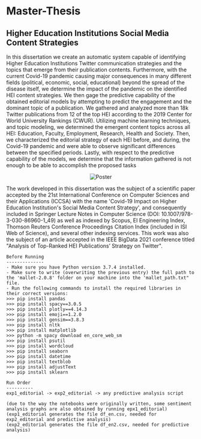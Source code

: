 # Master-Thesis
## Higher Education Institutions Social Media Content Strategies

In this dissertation we create an automatic
system capable of identifying Higher Education Institutions Twitter communication strategies and the topics that emerge from their publication contents. Furthermore, with the current Covid-19 pandemic causing major consequences in many different fields (political, economic, social, educational) beyond the spread of the disease itself, we determine the impact of the pandemic on the identified HEI content strategies. We then gage the predictive capability of the obtained editorial models by attempting to predict the engagement and the dominant topic of a publication. We gathered and analyzed more than 18k Twitter publications from 12 of the top HEI according to the 2019 Center for World University Rankings (CWUR). Utilizing machine learning techniques, and topic modeling, we determined the emergent content topics across all HEI: Education, Faculty, Employment, Research, Health and Society. Then, we characterized the editorial strategy of each HEI before, and during, the Covid-19 pandemic and were able to observe significant differences between the specified periods. Lastly, with respect to the predictive capability of the models, we determine that the information gathered is not enough to be able to accomplish the proposed tasks

<div align="center">
  <img src="https://github.com/TiagoCoelhoFCUP/Master-Thesis/assets/13381706/17b05d60-e5b4-4276-b298-7cac9928e6eb" alt="Poster">
</div>

The work developed in this dissertation was the subject of a scientific paper accepted by the
21st International Conference on Computer Sciences and their Applications (ICCSA)
with the name 'Covid-19 Impact on Higher Education Institution's Social Media Content Strategy', and
consequently included in Springer Lecture Notes in Computer Science (DOI: 10.1007/978-
3-030-86960-1_49) as well as indexed by Scopus, EI Engineering Index, Thomson Reuters
Conference Proceedings Citation Index (included in ISI Web of Science), and several other
indexing services.
This work was also the subject of an article accepted in the IEEE BigData 2021 conference titled "Analysis of Top-Ranked HEI Publications’ Strategy
on Twitter".

```
Before Running
--------------
- Make sure you have Python version 3.7.4 installed.
- Make sure to write (overwriting the previous entry) the full path to the 'mallet-2.0.8' folder on your machine into the 'mallet_path.txt" file. 
- Run the following commands to install the required libraries in their correct versions: 
>>> pip install pandas
>>> pip install spacy==3.0.5
>>> pip install plotly==4.14.3
>>> pip install emoji==1.2.0
>>> pip install gensim==3.8.3
>>> pip install nltk
>>> pip install matplotlib
>>> python -m spacy download en_core_web_sm
>>> pip install psutil
>>> pip install wordcloud
>>> pip install seaborn
>>> pip install datetime
>>> pip install textblob
>>> pip install adjustText
>>> pip install sklearn

Run Order
----------
exp1_editorial -> exp2_editorial -> any predictive analysis script

(due to the way the notebooks were originally written, some sentiment analysis graphs are also obtained by running epx1_editorial)
(exp1_editorial generates the file df_en.csv, needed for exp2_editorial and predictive analysis)
(exp2_editorial generates the file df_en2.csv, needed for predictive analysis)
```





